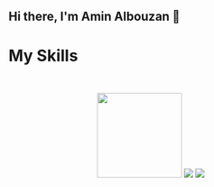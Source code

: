 ## Hi there, I'm Amin Albouzan 👋


<h1>My Skills</h1>
<br/>

<p align="center">
<img src="https://img.shields.io/badge/html5-%23E34F26?style=flat&logo=html5&logoColor=white" width="150px" height:"25px"/>


<img src="https://img.shields.io/badge/css3-%231572B6?style=flat&logo=css3&logoColor=white"/>


<img src="https://img.shields.io/badge/javascript-%23F7DF1E?style=flat&logo=javascript&logoColor=black"/>




</p>




